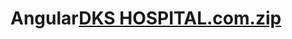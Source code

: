 # Angular[DKS HOSPITAL.com.zip](https://github.com/shivanikumari81/Angular/files/10608965/DKS.HOSPITAL.com.zip)
